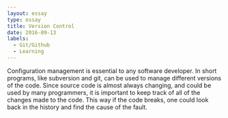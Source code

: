```yaml
---
layout: essay
type: essay
title: Version Control
date: 2016-09-13
labels:
  - Git/Github
  - Learning
---
```


Configuration management is essential to any software developer. In short programs, like subversion and git, can be used to manage different versions of the code. Since source code is almost always changing, and could be used by many programmers, it is important to keep track of all of the changes made to the code. This way if the code breaks, one could look back in the history and find the cause of the fault.
